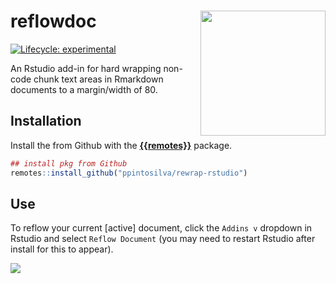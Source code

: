 
<!-- README.md is generated from README.Rmd. Please edit that file -->

# reflowdoc <img align="right" width="200" src="man/figures/logo.png">

[![Lifecycle:
experimental](https://img.shields.io/badge/lifecycle-experimental-orange.svg)](https://www.tidyverse.org/lifecycle/#experimental)

An Rstudio add-in for hard wrapping non-code chunk text areas in
Rmarkdown documents to a margin/width of 80.

## Installation

Install the from Github with the
[**{{remotes}}**](https://github.com/r-lib/remotes) package.

``` r
## install pkg from Github
remotes::install_github("ppintosilva/rewrap-rstudio")
```

## Use

To reflow your current \[active\] document, click the `Addins v`
dropdown in Rstudio and select `Reflow Document` (you may need to
restart Rstudio after install for this to appear).

<p style="align:center">

<img src='tools/readme/vid.gif' />

</p>
